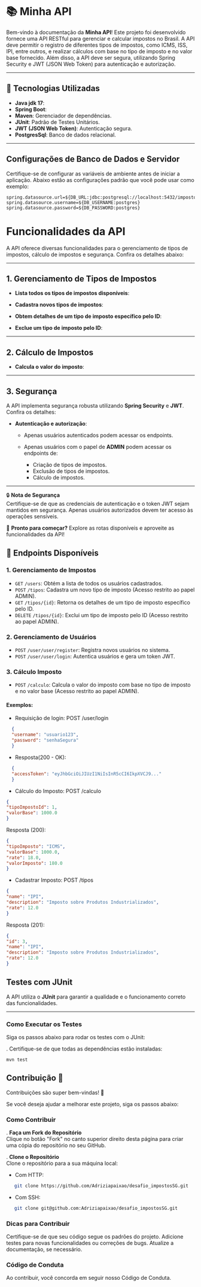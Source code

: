 # 📚 Minha API

Bem-vindo à documentação da **Minha API**! Este projeto foi desenvolvido fornece uma API RESTful para
 gerenciar e calcular impostos no Brasil. A API deve permitir o registro de diferentes tipos de impostos,
como ICMS, ISS, IPI, entre outros, e realizar cálculos com base no tipo de imposto e no
valor base fornecido. Além disso, a API deve ser segura, utilizando Spring Security e JWT
(JSON Web Token) para autenticação e autorização.


---

## 🚀 Tecnologias Utilizadas

- **Java jdk 17**: 
- **Spring Boot**: 
- **Maven**: Gerenciador de dependências.
- **JUnit**: Padrão de Testes Unitários.
- **JWT (JSON Web Token)**: Autenticação segura.
- **PostgresSql**: Banco de dados relacional.

---

## **Configurações de Banco de Dados e Servidor**

Certifique-se de configurar as variáveis de ambiente antes de iniciar a aplicação. Abaixo estão as configurações padrão que você pode usar como exemplo:

```env
spring.datasource.url=${DB_URL:jdbc:postgresql://localhost:5432/imposto}
spring.datasource.username=${DB_USERNAME:postgres}
spring.datasource.password=${DB_PASSWORD:postgres}
```
# **Funcionalidades da API**

A API oferece diversas funcionalidades para o gerenciamento de tipos de impostos, cálculo de impostos e segurança. Confira os detalhes abaixo:

---

## **1. Gerenciamento de Tipos de Impostos**
- **Lista todos os tipos de impostos disponíveis**:
  
- **Cadastra novos tipos de impostos**:
  
- **Obtem detalhes de um tipo de imposto específico pelo ID**:
  
- **Exclue um tipo de imposto pelo ID**:
  

---

## **2. Cálculo de Impostos**
- **Calcula o valor do imposto**:
 
---

## **3. Segurança**
A API implementa segurança robusta utilizando **Spring Security** e **JWT**. Confira os detalhes:

- **Autenticação e autorização**:
    - Apenas usuários autenticados podem acessar os endpoints.

    - Apenas usuários com o papel de **ADMIN** podem acessar os endpoints de:
        - Criação de tipos de impostos.
        - Exclusão de tipos de impostos.
        - Cálculo de impostos.

---

:lock: **Nota de Segurança**  
Certifique-se de que as credenciais de autenticação e o token JWT sejam mantidos em segurança. Apenas usuários autorizados devem ter acesso às operações sensíveis.

:rocket: **Pronto para começar?** Explore as rotas disponíveis e aproveite as funcionalidades da API!
## 📖 Endpoints Disponíveis

### **1. Gerenciamento de Impostos**
- `GET`  `/users`: Obtém a lista de todos os usuários cadastrados.
- `POST`  `/tipos`: Cadastra um novo tipo de imposto (Acesso restrito ao papel ADMIN).
- `GET`  `/tipos/{id}`: Retorna os detalhes de um tipo de imposto específico pelo ID.
- `DELETE` `/tipos/{id}`: Exclui um tipo de imposto pelo ID (Acesso restrito ao papel ADMIN).
### **2. Gerenciamento de Usuários**
- `POST` `/user/user/register`: Registra novos usuários no sistema.
- `POST` `/user/user/login`: Autentica usuários e gera um token JWT.
### **3. Cálculo Imposto**
- `POST` `/calculo`: Calcula o valor do imposto com base no tipo de imposto e no valor base (Acesso restrito ao papel ADMIN).

#### Exemplos:

- Requisição de login:
POST /user/login
```json
  {
  "username": "usuario123",
  "password": "senhaSegura"
  }
  ```

- Resposta(200 - OK):
```json
  {
  "accessToken": "eyJhbGciOiJIUzI1NiIsInR5cCI6IkpXVCJ9..."
  }
```

- Cálculo do Imposto:
POST /calculo
```json
{
"tipoImpostoId": 1,
"valorBase": 1000.0
}
```
Resposta (200):
```json
{
"tipoImposto": "ICMS",
"valorBase": 1000.0,
"rate": 18.0,
"valorImposto": 180.0
}
```
- Cadastrar Imposto:
  POST /tipos
```json
{
"name": "IPI",
"description": "Imposto sobre Produtos Industrializados",
"rate": 12.0
}
```
Resposta (201):
```json
{
"id": 3,
"name": "IPI",
"description": "Imposto sobre Produtos Industrializados",
"rate": 12.0
}
```

## **Testes com JUnit**

A API utiliza o **JUnit** para garantir a qualidade e o funcionamento correto das funcionalidades. 

---

### **Como Executar os Testes**

Siga os passos abaixo para rodar os testes com o JUnit:

. Certifique-se de que todas as dependências estão instaladas:

    mvn test

## **Contribuição** 🤝

Contribuições são super bem-vindas! 🎉

Se você deseja ajudar a melhorar este projeto, siga os passos abaixo:

### **Como Contribuir**
. **Faça um Fork do Repositório**  
Clique no botão "Fork" no canto superior direito desta página para criar uma cópia do repositório no seu GitHub.

. **Clone o Repositório**  
Clone o repositório para a sua máquina local:

- Com HTTP:
```bash  
   git clone https://github.com/Adriziapaixao/desafio_impostosSG.git
```
- Com SSH:
```bash  
   git clone git@github.com:Adriziapaixao/desafio_impostosSG.git
```

### Dicas para Contribuir

Certifique-se de que seu código segue os padrões do projeto.
Adicione testes para novas funcionalidades ou correções de bugs.
Atualize a documentação, se necessário.

### Código de Conduta
Ao contribuir, você concorda em seguir nosso Código de Conduta.